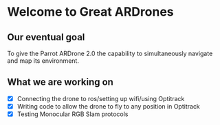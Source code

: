 # Welcome to Great ARDrones

## Our eventual goal
To give the Parrot ARDrone 2.0 the capability to simultaneously navigate and
map its environment.

## What we are working on
- [x] Connecting the drone to ros/setting up wifi/using Optitrack
- [x] Writing code to allow the drone to fly to any position in Optitrack
- [x] Testing Monocular RGB Slam protocols
